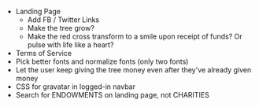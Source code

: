 - Landing Page
	- Add FB / Twitter Links
	- Make the tree grow?
	- Make the red cross transform to a smile upon receipt of funds? Or pulse with life like a heart?
- Terms of Service
- Pick better fonts and normalize fonts (only two fonts)
- Let the user keep giving the tree money even after they've already given money
- CSS for gravatar in logged-in navbar
- Search for ENDOWMENTS on landing page, not CHARITIES
